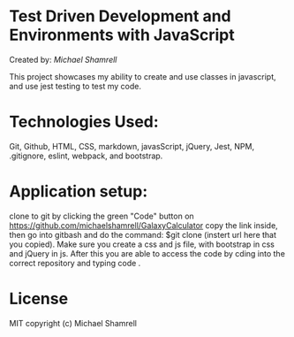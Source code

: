 
#  Test Driven Development and Environments with JavaScript

Created by: *Michael Shamrell*

This project showcases my ability to create and use classes in javascript, and use jest testing to test my code.

# Technologies Used:
Git, Github, HTML, CSS, markdown, javasScript, jQuery, Jest, NPM, .gitignore, eslint, webpack, and bootstrap. 
# Application setup:
clone to git by clicking the green "Code" button on https://github.com/michaelshamrell/GalaxyCalculator
copy the link inside, then go into gitbash and do the command: $git clone (instert url here that you copied). Make sure you create a css and js file,  with bootstrap in css and jQuery in js. After this you are able to access the code by cding into the correct repository and typing code .
# License
MIT
copyright (c) Michael Shamrell

